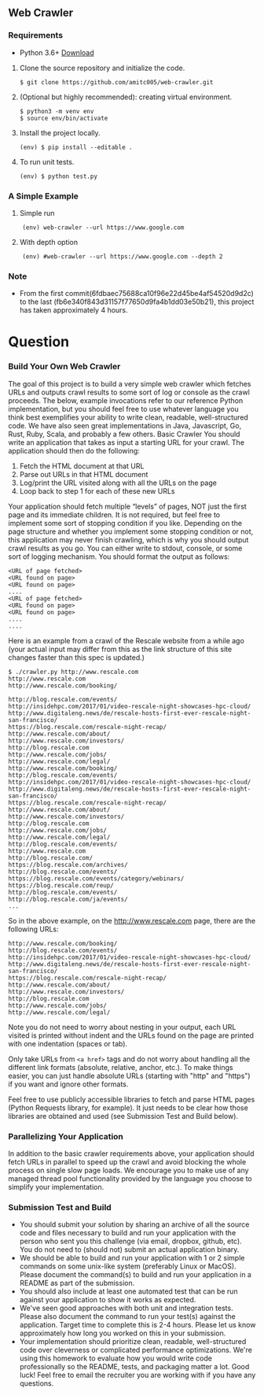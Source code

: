## Web Crawler

### Requirements

- Python 3.6+ [Download](https://www.python.org/downloads/)

1. Clone the source repository and initialize the code.

   ```
   $ git clone https://github.com/amitc005/web-crawler.git
   ```

2. (Optional but highly recommended): creating virtual environment.

   ```
   $ python3 -m venv env
   $ source env/bin/activate
   ```

3. Install the project locally.

   ```
   (env) $ pip install --editable .

   ```

4. To run unit tests.

   ```
   (env) $ python test.py

   ```

### A Simple Example

1. Simple run

```
    (env) web-crawler --url https://www.google.com

```

2. With depth option

```
    (env) #web-crawler --url https://www.google.com --depth 2

```

### Note

- From the first commit(6fdbaec75688ca10f96e22d45be4af54520d9d2c) to the last (fb6e340f843d31157f77650d9fa4b1dd03e50b21), this project has taken approximately 4 hours.

# Question

### Build Your Own Web Crawler

The goal of this project is to build a very simple web crawler which fetches URLs and outputs crawl
results to some sort of log or console as the crawl proceeds.
The below, example invocations refer to our reference Python implementation, but you should feel free to
use whatever language you think best exemplifies your ability to write clean, readable, well-structured
code. We have also seen great implementations in Java, Javascript, Go, Rust, Ruby, Scala, and probably
a few others.
Basic Crawler
You should write an application that takes as input a starting URL for your crawl. The application should
then do the following:

1. Fetch the HTML document at that URL
2. Parse out URLs in that HTML document
3. Log/print the URL visited along with all the URLs on the page
4. Loop back to step 1 for each of these new URLs

Your application should fetch multiple “levels” of pages, NOT just the first page and its immediate
children.
It is not required, but feel free to implement some sort of stopping condition if you like.
Depending on the page structure and whether you implement some stopping condition or not, this
application may never finish crawling, which is why you should output crawl results as you go. You can
either write to stdout, console, or some sort of logging mechanism. You should format the output as
follows:

```Console
<URL of page fetched>
<URL found on page>
<URL found on page>
....
<URL of page fetched>
<URL found on page>
<URL found on page>
....
....
```

Here is an example from a crawl of the Rescale website from a while ago (your actual input may differ
from this as the link structure of this site changes faster than this spec is updated.)

```
$ ./crawler.py http://www.rescale.com
http://www.rescale.com
http://www.rescale.com/booking/

http://blog.rescale.com/events/
http://insidehpc.com/2017/01/video-rescale-night-showcases-hpc-cloud/
http://www.digitaleng.news/de/rescale-hosts-first-ever-rescale-night-san-francisco/
https://blog.rescale.com/rescale-night-recap/
http://www.rescale.com/about/
http://www.rescale.com/investors/
http://blog.rescale.com
http://www.rescale.com/jobs/
http://www.rescale.com/legal/
http://www.rescale.com/booking/
http://blog.rescale.com/events/
http://insidehpc.com/2017/01/video-rescale-night-showcases-hpc-cloud/
http://www.digitaleng.news/de/rescale-hosts-first-ever-rescale-night-san-francisco/
https://blog.rescale.com/rescale-night-recap/
http://www.rescale.com/about/
http://www.rescale.com/investors/
http://blog.rescale.com
http://www.rescale.com/jobs/
http://www.rescale.com/legal/
http://blog.rescale.com/events/
http://www.rescale.com
http://blog.rescale.com/
https://blog.rescale.com/archives/
http://blog.rescale.com/events/
https://blog.rescale.com/events/category/webinars/
https://blog.rescale.com/reup/
http://blog.rescale.com/events/
http://blog.rescale.com/ja/events/
...
```

So in the above example, on the http://www.rescale.com page, there are the following URLs:

```
http://www.rescale.com/booking/
http://blog.rescale.com/events/
http://insidehpc.com/2017/01/video-rescale-night-showcases-hpc-cloud/
http://www.digitaleng.news/de/rescale-hosts-first-ever-rescale-night-san-francisco/
https://blog.rescale.com/rescale-night-recap/
http://www.rescale.com/about/
http://www.rescale.com/investors/
http://blog.rescale.com
http://www.rescale.com/jobs/
http://www.rescale.com/legal/
```

Note you do not need to worry about nesting in your output, each URL visited is printed without indent
and the URLs found on the page are printed with one indentation (spaces or tab).

Only take URLs from `<a href>` tags and do not worry about handling all the different link formats
(absolute, relative, anchor, etc.). To make things easier, you can just handle absolute URLs (starting with
"http" and "https") if you want and ignore other formats.

Feel free to use publicly accessible libraries to fetch and parse HTML pages (Python Requests library, for
example). It just needs to be clear how those libraries are obtained and used (see Submission Test and Build below).

### Parallelizing Your Application

In addition to the basic crawler requirements above, your application should fetch URLs in parallel to
speed up the crawl and avoid blocking the whole process on single slow page loads. We encourage you
to make use of any managed thread pool functionality provided by the language you choose to simplify
your implementation.

### Submission Test and Build

- You should submit your solution by sharing an archive of all the source code and files necessary to build
  and run your application with the person who sent you this challenge (via email, dropbox, github, etc). You
  do not need to (should not) submit an actual application binary.
- We should be able to build and run your application with 1 or 2 simple commands on some unix-like
  system (preferably Linux or MacOS). Please document the command(s) to build and run your application
  in a README as part of the submission.
- You should also include at least one automated test that can be run against your application to show it
  works as expected.
- We've seen good approaches with both unit and integration tests. Please also
  document the command to run your test(s) against the application.
  Target time to complete this is 2-4 hours. Please let us know approximately how long you worked on this
  in your submission.
- Your implementation should prioritize clean, readable, well-structured code over cleverness or complicated performance optimizations. We're using this homework to evaluate how you would
  write code professionally so the README, tests, and packaging matter a lot. Good luck! Feel free
  to email the recruiter you are working with if you have any questions.
